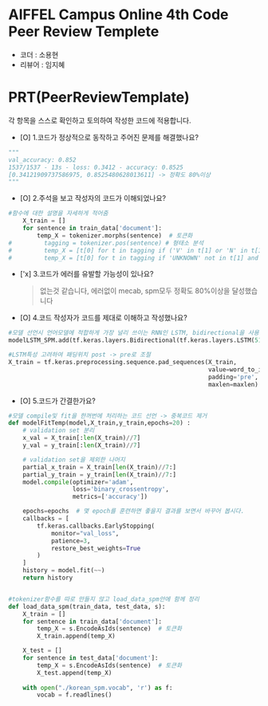 # AIFFEL Campus Online 4th Code Peer Review Templete

- 코더 : 소용현
- 리뷰어 : 임지혜


# PRT(PeerReviewTemplate)
각 항목을 스스로 확인하고 토의하여 작성한 코드에 적용합니다.
- [O] 1.코드가 정상적으로 동작하고 주어진 문제를 해결했나요?
```python
"""
val_accuracy: 0.852
1537/1537 - 13s - loss: 0.3412 - accuracy: 0.8525
[0.34121909737586975, 0.8525480628013611] -> 정확도 80%이상
"""
```

- [O] 2.주석을 보고 작성자의 코드가 이해되었나요?
```python
#함수에 대한 설명을 자세하게 적어줌
    X_train = []
    for sentence in train_data['document']:
        temp_X = tokenizer.morphs(sentence)  # 토큰화
#         tagging = tokenizer.pos(sentence) # 형태소 분석
#         temp_X = [t[0] for t in tagging if ('V' in t[1] or 'N' in t[1]) and 'UNKNOWN' not in t[1] and len(t[0])>1] #형태소 분석 결과 중 명사/동사/형용사와 같은 의미있는 단어만 선택 
#         temp_X = [t[0] for t in tagging if 'UNKNOWN' not in t[1] and len(t[0])>1]
```

- ['x] 3.코드가 에러를 유발할 가능성이 있나요?
  > 없는것 같습니다, 에러없이 mecab, spm모두 정확도 80%이상을 달성했습니다

  
- [O] 4.코드 작성자가 코드를 제대로 이해하고 작성했나요?
```python
#모델 선언시 언어모델에 적합하게 가장 널리 쓰이는 RNN인 LSTM, bidirectional을 사용함
modelLSTM_SPM.add(tf.keras.layers.Bidirectional(tf.keras.layers.LSTM(512))) 

#LSTM특성 고려하여 패딩위치 post -> pre로 조절
X_train = tf.keras.preprocessing.sequence.pad_sequences(X_train,
                                                        value=word_to_index["<PAD>"],
                                                        padding='pre', # 혹은 'pre'
                                                        maxlen=maxlen)
```

- [O] 5.코드가 간결한가요?
```python
#모델 compile및 fit을 한꺼번에 처리하는 코드 선언 -> 중복코드 제거
def modelFitTemp(model,X_train,y_train,epochs=20) :
    # validation set 분리
    x_val = X_train[:len(X_train)//7]   
    y_val = y_train[:len(X_train)//7]

    # validation set을 제외한 나머지 
    partial_x_train = X_train[len(X_train)//7:]  
    partial_y_train = y_train[len(X_train)//7:]
    model.compile(optimizer='adam',
                  loss='binary_crossentropy',
                  metrics=['accuracy'])

    epochs=epochs  # 몇 epoch를 훈련하면 좋을지 결과를 보면서 바꾸어 봅시다. 
    callbacks = [
        tf.keras.callbacks.EarlyStopping(
            monitor="val_loss",
            patience=3,
            restore_best_weights=True
        )
    ]
    history = model.fit(~~)
    return history


#tokenizer함수를 따로 만들지 않고 load_data_spm안에 함께 정리
def load_data_spm(train_data, test_data, s):
    X_train = []
    for sentence in train_data['document']:
        temp_X = s.EncodeAsIds(sentence)  # 토큰화
        X_train.append(temp_X)

    X_test = []
    for sentence in test_data['document']:
        temp_X = s.EncodeAsIds(sentence)  # 토큰화
        X_test.append(temp_X)
    
    with open("./korean_spm.vocab", 'r') as f:
        vocab = f.readlines()
```

